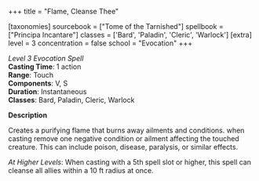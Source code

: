 +++
title = "Flame, Cleanse Thee"

[taxonomies]
sourcebook = ["Tome of the Tarnished"]
spellbook = ["Principa Incantare"]
classes = ['Bard', 'Paladin', 'Cleric', 'Warlock']
[extra]
level = 3
concentration = false
school = "Evocation"
+++

*Level 3 Evocation Spell*  
**Casting Time**: 1 action  
**Range**: Touch  
**Components**: V, S  
**Duration**: Instantaneous  
**Classes**: Bard, Paladin, Cleric, Warlock  

**Description**


Creates a purifying flame that burns away ailments and conditions. when casting remove one negative condition or ailment affecting the touched creature. This can include poison, disease, paralysis, or similar effects.



_At Higher Levels_: When casting with a 5th spell slot or higher, this spell can cleanse all allies within a 10 ft radius at once.
